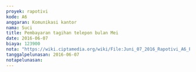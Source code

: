 ```yaml
---
proyek: rapotivi
kode: A6
anggaran: Komunikasi kantor
nama: Suci
title: Pembayaran tagihan telepon bulan Mei
date: 2016-06-07
biaya: 123900
nota: "https://wiki.ciptamedia.org/wiki/File:Juni_07_2016_Rapotivi_A6_Pembayaran_tagihan_telepon.jpg"
tanggalpelunasan: 2016-06-07
notapelunasan:
---
```

